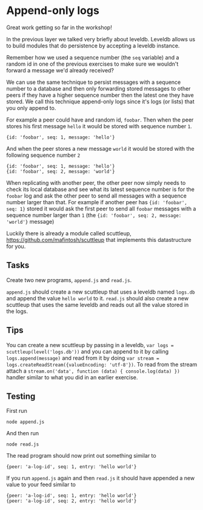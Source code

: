 # Append-only logs

Great work getting so far in the workshop!

In the previous layer we talked very briefly about leveldb. Leveldb allows
us to build modules that do persistence by accepting a leveldb instance.

Remember how we used a sequence number (the `seq` variable) and a random id in one of the
previous exercises to make sure we wouldn't forward a message we'd already received?

We can use the same technique to persist messages with a sequence number to a database
and then only forwarding stored messages to other peers if they have a higher sequence number
then the latest one they have stored. We call this technique append-only logs since it's
logs (or lists) that you only append to.

For example a peer could have and random id, `foobar`. Then when the peer stores his first message `hello`
it would be stored with sequence number `1`.

```
{id: 'foobar', seq: 1, message: 'hello'}
```

And when the peer stores a new message `world` it would be stored with the following sequence number `2`

```
{id: 'foobar', seq: 1, message: 'hello'}
{id: 'foobar', seq: 2, message: 'world'}
```

When replicating with another peer, the other peer now simply needs to check its local database and see
what its latest sequence number is for the `foobar` log and ask the other peer to send all messages with
a sequence number larger than that. For example if another peer has `{id: 'foobar', seq: 1}` stored it would
ask the first peer to send all `foobar` messages with a sequence number larger than `1` (the `{id: 'foobar', seq: 2, message: 'world'}` message)

Luckily there is already a module called scuttleup, https://github.com/mafintosh/scuttleup that implements this datastructure for you.

## Tasks

Create two new programs, `append.js` and `read.js`.

`append.js` should create a new scuttleup that uses a leveldb named `logs.db` and append the value `hello world` to it.
`read.js` should also create a new scuttleup that uses the same leveldb and reads out all the value stored in the logs.

## Tips

You can create a new scuttleup by passing in a leveldb, `var logs = scuttleup(level('logs.db'))` and you
can append to it by calling `logs.append(message)` and read from it by doing `var stream = logs.createReadStream({valueEncoding: 'utf-8'})`.
To read from the stream attach a `stream.on('data', function (data) { console.log(data) })` handler similar to what
you did in an earlier exercise.

## Testing

First run

```
node append.js
```

And then run

```
node read.js
```

The read program should now print out something similar to

```
{peer: 'a-log-id', seq: 1, entry: 'hello world'}
```

If you run `append.js` again and then `read.js` it should have appended a new value to your
feed similar to

```
{peer: 'a-log-id', seq: 1, entry: 'hello world'}
{peer: 'a-log-id', seq: 2, entry: 'hello world'}
```
